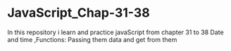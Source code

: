 # JavaScript_Chap-31-38
In this repository i learn and practice javaScript from chapter 31 to 38 Date and time ,Functions: Passing them data and get from them
